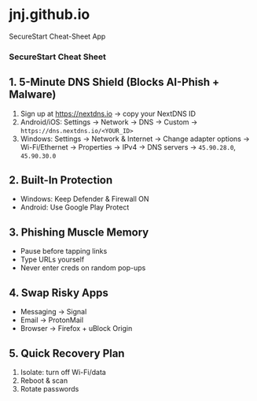 # jnj.github.io
SecureStart Cheat-Sheet App
### SecureStart Cheat Sheet

## 1. 5-Minute DNS Shield (Blocks AI-Phish + Malware)
1. Sign up at https://nextdns.io → copy your NextDNS ID  
2. Android/iOS: Settings → Network → DNS → Custom → 
   `https://dns.nextdns.io/<YOUR_ID>`  
3. Windows: Settings → Network & Internet → Change adapter options → 
   Wi-Fi/Ethernet → Properties → IPv4 → DNS servers → `45.90.28.0`, `45.90.30.0`

## 2. Built-In Protection
- Windows: Keep Defender & Firewall ON  
- Android: Use Google Play Protect

## 3. Phishing Muscle Memory
- Pause before tapping links  
- Type URLs yourself  
- Never enter creds on random pop-ups

## 4. Swap Risky Apps
- Messaging → Signal  
- Email → ProtonMail  
- Browser → Firefox + uBlock Origin

## 5. Quick Recovery Plan
1. Isolate: turn off Wi-Fi/data  
2. Reboot & scan  
3. Rotate passwords
